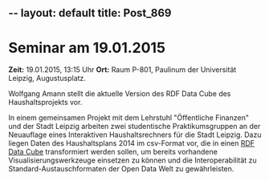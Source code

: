 --
layout: default
title: Post_869
---


# Seminar am 19.01.2015

<strong>Zeit:</strong> 19.01.2015, 13:15 Uhr
<strong>Ort:</strong> Raum P-801, Paulinum der Universität Leipzig, Augustusplatz.

Wolfgang Amann stellt die aktuelle Version des RDF Data Cube des Haushaltsprojekts vor.

In einem gemeinsamen Projekt mit dem Lehrstuhl "Öffentliche Finanzen" und der Stadt Leipzig arbeiten zwei studentische Praktikumsgruppen an der Neuauflage eines Interaktiven Haushaltsrechners für die Stadt Leipzig. Dazu liegen Daten des Haushaltsplans 2014 im csv-Format vor, die in einen <a href="http://aksw.org/Projects/CubeViz.html">RDF Data Cube</a> transformiert werden sollen, um bereits vorhandene Visualisierungswerkzeuge einsetzen zu können und die Interoperabilität zu Standard-Austauschformaten der Open Data Welt zu gewährleisten.


